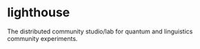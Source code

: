 # lighthouse
The distributed community studio/lab for quantum and linguistics community experiments. 
